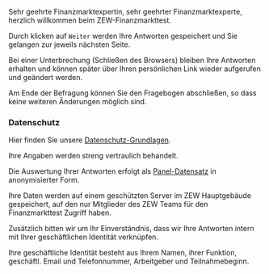 
Sehr geehrte Finanzmarktexpertin, sehr geehrter Finanzmarktexperte, herzlich willkommen beim ZEW-Finanzmarkttest. 

Durch klicken auf `Weiter` werden Ihre Antworten gespeichert und Sie gelangen zur jeweils nächsten Seite. 

Bei einer Unterbrechung (Schließen des Browsers) bleiben Ihre Antworten erhalten und können später über Ihren persönlichen Link wieder aufgerufen und geändert werden.

Am Ende der Befragung können Sie den Fragebogen abschließen, so dass keine weiteren Änderungen möglich sind. 



### Datenschutz

Hier finden Sie unsere [Datenschutz-Grundlagen](https://www.zew.de/de/datenschutz/).

Ihre Angaben werden streng vertraulich behandelt. 

Die Auswertung Ihrer Antworten erfolgt als [Panel-Datensatz](https://de.wikipedia.org/wiki/Paneldaten) in anonymisierter Form.

Ihre Daten werden auf einem geschützten Server im ZEW Hauptgebäude gespeichert, auf den nur Mitglieder des ZEW Teams für den Finanzmarkttest Zugriff haben.

Zusätzlich bitten wir um Ihr Einverständnis, dass wir Ihre Antworten 
intern mit Ihrer geschäftlichen Identität verknüpfen. 

Ihre geschäftliche Identität besteht aus Ihrem Namen, ihrer Funktion, geschäftl. Email und Telefonnummer, Arbeitgeber und Teilnahmebeginn.

